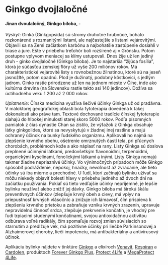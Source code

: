 Ginkgo dvojlaločné
==================

#### Jinan dvoulaločný, Ginkgo biloba, -

*Výskyt*: Ginká (Ginkgopsida) sú stromy druhotne hrubnúce, bohato rozkonárené s
rozmanitými listami, ale najčastejšie s listami vejárovitými. Objavili sa na
Zemi začiatkom karbónu a najbohatšie zastúpenie dosiahli v triase a jure. Ešte v
priebehu treťohôr boli rozšírené aj v Grónsku. Potom postupne vplyvom meniacej
sa klímy ustupovali. Dnes žije už len jediný druh - ginko dvojlaločné (Ginkgo
biloba). Je to najstaršia “žijúca fosília”, ktorá je súčasťou zemskej flóry už
vyše 200 miliónov rokov. Má charakteristické vejárovité listy s rovnobežnou
žilnatinou, ktoré sú na jeseň jasnožlté, potom opadnú. Plod je dužinatý, podobný
kôstkovici, s jedlým jadrom. Ginko rastie prirodzene už len na jednom mieste v
Číne, inde ako kultúrna drevina (na Slovensku rastie takto asi 140 jedincov).
Dožíva sa úctihodného veku 1 200 až 2 000 rokov.

*Uplatnenie*: Čínska medicína využíva liečivé účinky Ginkga už od pradávna. V
máloktorej geografickej oblasti bola fytoterapia dovedená k takej dokonalosti
ako práve tam. Textové dochované tradície čínskej fytoterapie siahajú do hlbokej
minulosti starej skoro 5000 rokov. Podľa písomných pamiatok z čias dynastie Chan
sa zistilo, že výťažok z Ginkga obsahuje látky ginkgolides, ktoré sa nevyskytujú
v žiadnej inej rastline a majú ochranný účinok na bunky ľudského organizmu.
Aplikovali ho najmä na zlepšenie krvného obehu, ošetrenie omrznutých častí tela,
pri pľúcnych chorobách, problémoch kože a ako náplasť na rany. Listy Ginkga sú
doslova preplnené účinnými látkami, predovšetkým flavonoidmi, terpenoidmi,
organickými kyselinami, fenolickými látkami a inými. Listy Ginkga nemajú takmer
žiadne nepriaznivé účinky. Vo výnimočných prípadoch môže Ginkgo spôsobiť
podráždenie, nepokoj, hnačky, nevoľnosť až zvracanie, ale tieto účinky sú iba
mierne a prechodné. U ľudí, ktorí začínajú bylinku užívať sa môžu niekedy
objaviť bolesti hlavy v priebehu jedného až dvoch dní na začiatku používania.
Pokiaľ sú tieto vedľajšie účinky nepríjemné, je lepšie bylinku neužívať alebo
znížiť jej dávky. Ginkgo biloba má širokú škálu preventívnych účinkov (zlepšuje
krvný obeh a cievy, má vplyv na priepustnosť krvných vlásočníc a znižuje ich
lámavosť, čím prispieva k zlepšeniu krvného prietoku a zabraňuje vzniku krvných
zrazenín, upravuje nepravidelnú činnosť srdca, zlepšuje prekrvenie končatín, je
vhodný pre ľudí trpiacimi studenými končatinami, svojou antioxidačnou aktivitou
odbúrava voľné radikály, čím spomaľuje rozvoj zmien súvisiacich so starnutím a
predlžuje vek, má pozitívne účinky pri liečbe Parkinsonovej a Alzhaimerovej
choroby, lieči impotenciu, má antibakteriálny a antivírusový účinok.

Aplikáciu bylinky nájdete v tinktúre [Ginkgo](/tinktury/ginkgo) a
elixíroch [Venavit](/elixiry/venavit),
[Respiran](/elixiry/respiran) a [Cardolen](/elixiry/cardolen),
produktoch [Forever Ginkgo Plus](/sip/#p/forever-ginkgo-plus),
[Protect 4Life](/sip/#p/protect-4life) a [MegaProtect
4Life](/sip/#p/megaprotect-4life).

